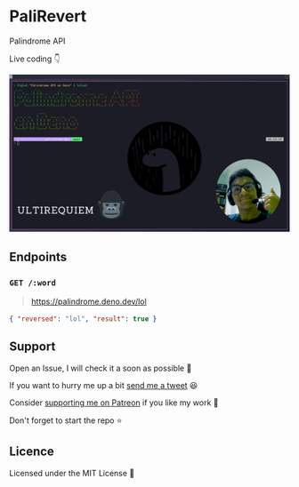 # PaliRevert

Palindrome API

Live coding 👇

[![Video Thumbnail](./youtube.png)](https://youtu.be/75Op1TaduI0)

## Endpoints

### `GET /:word`

> https://palindrome.deno.dev/lol

```json
{ "reversed": "lol", "result": true }
```

## Support

Open an Issue, I will check it a soon as possible 👀

If you want to hurry me up a bit
[send me a tweet](https://twitter.com/UltiRequiem) 😆

Consider [supporting me on Patreon](https://patreon.com/UltiRequiem) if you
like my work 🙏

Don't forget to start the repo ⭐

## Licence

Licensed under the MIT License 📄
